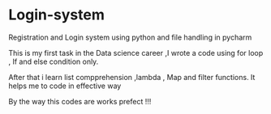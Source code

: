 # Login-system

Registration and Login system using python and file handling in pycharm

This is my first task in the Data science career ,I wrote a code using for loop , If and else condition only.

After that i learn list compprehension ,lambda , Map and filter functions. It helps me to code in effective way

By the way this codes are works prefect !!!
